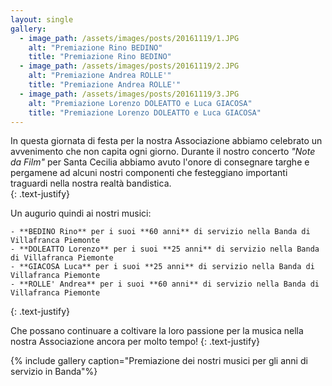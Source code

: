 ```yaml
---
layout: single
gallery:
  - image_path: /assets/images/posts/20161119/1.JPG
    alt: "Premiazione Rino BEDINO"
    title: "Premiazione Rino BEDINO"
  - image_path: /assets/images/posts/20161119/2.JPG
    alt: "Premiazione Andrea ROLLE'"
    title: "Premiazione Andrea ROLLE'"
  - image_path: /assets/images/posts/20161119/3.JPG
    alt: "Premiazione Lorenzo DOLEATTO e Luca GIACOSA"
    title: "Premiazione Lorenzo DOLEATTO e Luca GIACOSA"
---
```

In questa giornata di festa per la nostra Associazione abbiamo celebrato un avvenimento che non capita ogni giorno. Durante il nostro concerto *"Note da Film"* per Santa Cecilia abbiamo avuto l'onore di consegnare targhe e pergamene ad alcuni nostri componenti che festeggiano importanti traguardi nella nostra realtà bandistica.  
{: .text-justify}  

Un augurio quindi ai nostri musici:

    - **BEDINO Rino** per i suoi **60 anni** di servizio nella Banda di Villafranca Piemonte
    - **DOLEATTO Lorenzo** per i suoi **25 anni** di servizio nella Banda di Villafranca Piemonte
    - **GIACOSA Luca** per i suoi **25 anni** di servizio nella Banda di Villafranca Piemonte
    - **ROLLE' Andrea** per i suoi **60 anni** di servizio nella Banda di Villafranca Piemonte
    
{: .text-justify}  

Che possano continuare a coltivare la loro passione per la musica nella nostra Associazione ancora per molto tempo!
{: .text-justify}  

{% include gallery caption="Premiazione dei nostri musici per gli anni di servizio in Banda"%}
